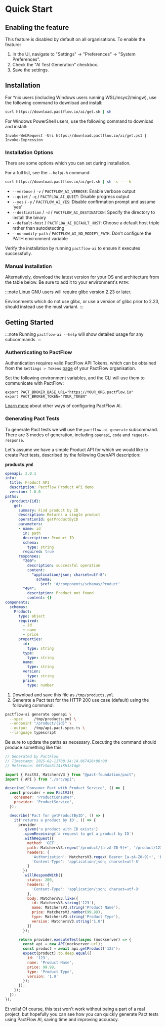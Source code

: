 # Quick Start


## Enabling the feature

This feature is disabled by default on all organisations. To enable the feature:

1. In the UI, navigate to "Settings" -> "Preferences" -> "System Preferences".
2. Check the "AI Test Generation" checkbox.
3. Save the settings.

## Installation

For *nix users (including Windows users running WSL/msys2/mingw), use the following command to download and install:

```sh
curl https://download.pactflow.io/ai/get.sh | sh
```

For Windows PowerShell users, use the following command to download and install:

```pwsh
Invoke-WebRequest -Uri https://download.pactflow.io/ai/get.ps1 | Invoke-Expression
```

### Installation Options

There are some options which you can set during installation.

For a full list, see the `--help`/`-h` command

```sh
curl https://download.pactflow.io/ai/get.sh | sh -s -- -h
```

- `--verbose` / `-v` / `PACTFLOW_AI_VERBOSE`: Enable verbose output
- `--quiet` / `-q` / `PACTFLOW_AI_QUIET`: Disable progress output
- `--yes` / `-y` / `PACTFLOW_AI_YES`: Disable confirmation prompt and assume 'yes'
- `--destination` / `-d` / `PACTFLOW_AI_DESTINATION`: Specify the directory to install the binary
- `--default-host` / `PACTFLOW_AI_DEFAULT_HOST`: Choose a default host triple rather than autodetecting
- `--no-modify-path` / `PACTFLOW_AI_NO_MODIFY_PATH`: Don't configure the PATH environment variable

Verify the installation by running `pactflow-ai` to ensure it executes successfully.

### Manual installation

Alternatively, download the latest version for your OS and architecture from the table below. Be sure to add it to your environment's `PATH`:

<AiDownloadTable />

:::note
Linux GNU users will require glibc version 2.23 or later.

Environments which do not use glibc, or use a version of glibc prior to 2.23, should instead use the musl variant.
:::

## Getting Started

:::note
Running `pactflow-ai --help` will show detailed usage for any subcommands.
:::

### Authenticating to PactFlow

Authentication requires valid PactFlow API Tokens, which can be obtained from the `Settings > Tokens` [page](/docs/user-interface/settings/api-tokens) of your PactFlow organisation.

Set the following environment variables, and the CLI will use them to communicate with PactFlow:

```
export PACT_BROKER_BASE_URL="https://YOUR_ORG.pactflow.io"
export PACT_BROKER_TOKEN="YOUR_TOKEN"
```

[Learn more](/docs/ai/managing) about other ways of configuring PactFlow AI.

### Generating Pact Tests

To generate Pact tests we will use the `pactflow-ai generate` subcommand. There are 3 modes of generation, including `openapi`, `code` and `request-response`. 

Let's assume we have a simple Product API for which we would like to create Pact tests, described by the following OpenAPI description:

**products.yml**
```yml
openapi: 3.0.1
info:
  title: Product API
  description: Pactflow Product API demo
  version: 1.0.0
paths:
  /product/{id}:
    get:
      summary: Find product by ID
      description: Returns a single product
      operationId: getProductByID
      parameters:
      - name: id
        in: path
        description: Product ID
        schema:
          type: string
        required: true
      responses:
        "200":
          description: successful operation
          content:
            "application/json; charset=utf-8":
              schema:
                $ref: '#/components/schemas/Product'
        "404":
          description: Product not found
          content: {}
components:
  schemas:
    Product:
      type: object
      required:
        - id
        - name
        - price
      properties:
        id:
          type: string
        type:
          type: string
        name:
          type: string
        version:
          type: string
        price:
          type: number
```

1. Download and save this file as `/tmp/products.yml`. 
1. Generate a Pact test for the HTTP 200 use case (default) using the following command:

```sh
pactflow-ai generate openapi \
  --spec     /tmp/products.yml \
  --endpoint "/product/{id}" \
  --output   /tmp/api.pact.spec.ts \
  --language typescript
```

Be sure to update the paths as necessary. Executing the command should produce something like this:

```js
// Generated by PactFlow
// Timestamp: 2025-02-11T00:34:14.067426+00:00
// Reference: 06TzSdaSlI4iKH1zIdgh

import { PactV3, MatchersV3 } from "@pact-foundation/pact";
import { API } from "./src/api";

describe('Consumer Pact with Product Service', () => {
  const provider = new PactV3({
    consumer: 'ProductConsumer',
    provider: 'ProductService',
  });

  describe('Pact for getProductByID', () => {
    it('returns a product by ID', () => {
      provider
        .given('a product with ID exists')
        .uponReceiving('a request to get a product by ID')
        .withRequest({
          method: 'GET',
          path: MatchersV3.regex('/product/[a-zA-Z0-9]+', '/product/123'),
          headers: {
            'Authorization': MatchersV3.regex('Bearer [a-zA-Z0-9]+', 'Bearer token123'),
            'Content-Type': 'application/json; charset=utf-8'
          }
        })
        .willRespondWith({
          status: 200,
          headers: {
            'Content-Type': 'application/json; charset=utf-8'
          },
          body: MatchersV3.like({
            id: MatchersV3.string('123'),
            name: MatchersV3.string('Product Name'),
            price: MatchersV3.number(99.99),
            type: MatchersV3.string('Product Type'),
            version: MatchersV3.string('1.0')
          })
        });

      return provider.executeTest(async (mockserver) => {
        const api = new API(mockserver.url);
        const product = await api.getProduct('123');
        expect(product).to.deep.equal({
          id: '123',
          name: 'Product Name',
          price: 99.99,
          type: 'Product Type',
          version: '1.0'
        });
      });
    });
  });
});
```

Et voila! Of course, this test won't work without being a part of a real project, but hopefully you can see how you can quickly generate Pact tests using PactFlow AI, saving time and improving accuracy.